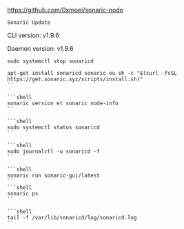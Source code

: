 https://github.com/0xmoei/sonaric-node

```shell
Sonaric Update
```
CLI version:    v1.9.6

Daemon version: v1.9.6

```shell
sudo systemctl stop sonaricd
```

```shell
apt-get install sonaricd sonaric ou sh -c "$(curl -fsSL https://get.sonaric.xyz/scripts/install.sh)"
``

```shell
sonaric version et sonaric node-info
``

```shell
sudo systemctl status sonaricd
``

```shell
sudo journalctl -u sonaricd -f
``

```shell
sonaric run sonaric-gui/latest
``
```shell
sonaric ps
``

```shell
tail -f /var/lib/sonaricd/log/sonaricd.log
``
